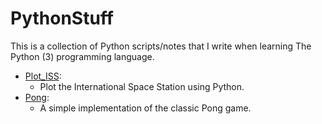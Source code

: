 # PythonStuff

This is a collection of Python scripts/notes that I write when learning The Python (3) programming language.

-  [Plot_ISS](./Plot_ISS/):
   -  Plot the International Space Station using Python.
-  [Pong](./Pong/):
   -  A simple implementation of the classic Pong game.
